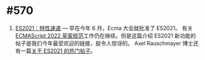 # #570
<!-- https://github.com/FEDarling/fe-translate-weekly/blob/master/JavaScript%20Weekly/%23570/1.%20ES2021_new%20feature.md -->

1. [ES2021：特性速递](./1.ES2021_new_feature) — 早在今年 6 月，Ecma 大会就批准了 ES2021。 有关[ECMAScript 2022 草案规范](https://tc39.es/ecma262/)工作仍在继续。但是这篇介绍 ES2021 新功能的帖子是我们今年最受欢迎的链接，挺令人惊讶的。 Axel Rauschmayer 博士还有一篇[关于 ES2021 的热门帖子](https://2ality.com/2020/09/ecmascript-2021.html)。